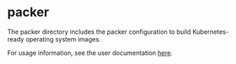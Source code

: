 packer
=======
The packer directory includes the packer configuration to build Kubernetes-ready operating system images.

For usage information, see the user documentation [here](../docs/building-images.md).